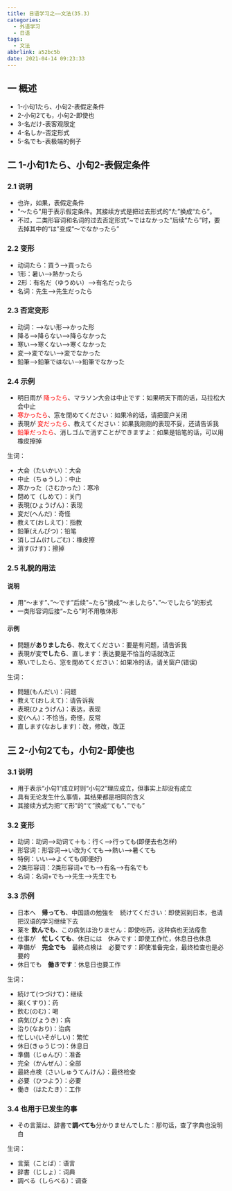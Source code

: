 ```yaml
---
title: 日语学习之——文法(35.3)
categories:
  - 外语学习
  - 日语
tags:
  - 文法
abbrlink: a52bc5b
date: 2021-04-14 09:23:33
---
```

## 一 概述

* 1-小句1たら、小句2-表假定条件
* 2-小句2ても，小句2-即使也
* 3-名だけ-表客观限定
* 4-名しか-否定形式
* 5-名でも-表极端的例子

<!--more-->

## 二 1-小句1たら、小句2-表假定条件

### 2.1 说明

* 也许，如果，表假定条件
* "～たら"用于表示假定条件。其接续方式是把过去形式的“た”换成“たら”。
* 不过，二类形容词和名词的过去否定形式“~ではなかった”后续“たら”时，要去掉其中的“は”变成“～でなかったら”

### 2.2 变形

* 动词たら：買う—>買ったら
* 1形：暑い—>熱かったら
* 2形：有名だ（ゆうめい）—>有名だったら
* 名词：先生—>先生だったら

### 2.3 否定变形

* 动词：——>ない形——>かった形
* 降る—>降らない—>降らなかった
* 寒い—>寒くない—>寒くなかった
* 変—>変でない—>変でなかった
* 鉛筆—>鉛筆で~~は~~ない—>鉛筆でなかった

### 2.4 示例

* 明日雨が   <font color=red>降ったら</font>、マラソン大会は中止です：如果明天下雨的话，马拉松大会中止
* <font color=red>寒かったら</font>、窓を閉めてください：如果冷的话，请把窗户关闭
* 表現が   <font color=red>変だったら</font>、教えてください：如果我刚刚的表现不妥，还请告诉我
* <font color=red>鉛筆だったら</font>、消しゴムで消すことができますよ：如果是铅笔的话，可以用橡皮擦掉

生词：

* 大会（たいかい）：大会
* 中止（ちゅうし）：中止
* 寒かった（さむかった）：寒冷
* 閉めて（しめて）：关门
* 表現(ひょうげん)：表现
* 変だ(へんだ)：奇怪
* 教えて(おしえて)：指教
* 鉛筆(えんぴつ)：铅笔
* 消しゴム(けしごむ)：橡皮擦
* 消す(けす)：擦掉

### 2.5 礼貌的用法

#### 说明

* 用“～ます”、”～です”后续"~たら"换成“～ましたら”、”～でしたら”的形式
* 一类形容词后接“~たら”时不用敬体形

#### 示例

* 問題が**ありましたら**、教えてください：要是有问题，请告诉我
* 表現が変**でしたら**、直します：表达要是不恰当的话就改正
* 寒いでしたら、窓を閉めてください：如果冷的话，请关窗户(错误)

生词：

* 問題(もんだい)：问题
* 教えて(おしえて)：请告诉我
* 表現(ひょうげん)：表达，表现
* 変(へん)：不恰当，奇怪，反常
* 直します(なおします)：改，修改，改正

## 三 2-小句2ても，小句2-即使也

### 3.1 说明

* 用于表示“小句1”成立时则“小句2”理应成立，但事实上却没有成立
* 具有无论发生什么事情，其结果都是相同的含义
* 其接续方式为把“て形”的“て”换成“ても”、”でも”

### 3.2 变形

* 动词：动词——>动词て＋も：行く——>行っても(即便去也怎样)
* 形容词：形容词——>い改为くても——>熱い——>暑くても
* 特例：いい——>よくても(即便好)
* 2类形容词：2类形容词+でも——>有名——>有名でも
* 名词：名词+でも——>先生——>先生でも

### 3.3 示例

* 日本へ　**帰っても**、中国語の勉強を　続けてください：即使回到日本，也请把汉语的学习继续下去
* 薬を **飲んでも**、この病気は治りません：即使吃药，这种病也无法痊愈
* 仕事が　**忙しくても**、休日には　休みです：即使工作忙，休息日也休息
* 準備が　**完全でも**　最終点検は　必要です：即使准备完全，最终检查也是必要的
* 休日でも　**働きです**：休息日也要工作

生词：

* 続けて(つづけて)：继续
* 薬(くすり)：药
* 飲む(のむ)：喝
* 病気(びょうき)：病
* 治り(なおり)：治病
* 忙しい(いそがしい)：繁忙
* 休日(きゅうじつ)：休息日
* 準備（じゅんび）：准备
* 完全（かんぜん）：全部
* 最終点検（さいしゅうてんけん）：最终检查
* 必要（ひつよう）：必要
* 働き（はたたき）：工作

### 3.4 也用于已发生的事

* その言葉は、辞書で**調べても**分かりませんでした：那句话，查了字典也没明白

生词：

* 言葉（ことば）：语言
* 辞書（じしょ）：词典
* 調べる（しらべる）：调查

